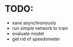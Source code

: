 # TODO:
* save asynchronously
* run simple network to train
* evaluate model
* get rid of speedometer
